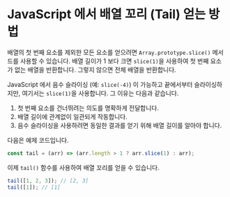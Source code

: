 # JavaScript 에서 배열 꼬리 (Tail) 얻는 방법

배열의 첫 번째 요소를 제외한 모든 요소를 얻으려면 `Array.prototype.slice()` 메서드를 사용할 수 있습니다. 배열 길이가 1 보다 크면 `slice(1)`을 사용하여 첫 번째 요소가 없는 배열을 반환합니다. 그렇지 않으면 전체 배열을 반환합니다.

JavaScript 에서 음수 슬라이싱 (예: `slice(-4)`) 이 가능하고 끝에서부터 슬라이싱하지만, 여기서는 `slice(1)`을 사용합니다. 그 이유는 다음과 같습니다.

1. 첫 번째 요소를 건너뛰려는 의도를 명확하게 전달합니다.
2. 배열 길이에 관계없이 일관되게 작동합니다.
3. 음수 슬라이싱을 사용하려면 동일한 결과를 얻기 위해 배열 길이를 알아야 합니다.

다음은 예제 코드입니다.

```js
const tail = (arr) => (arr.length > 1 ? arr.slice(1) : arr);
```

이제 `tail()` 함수를 사용하여 배열 꼬리를 얻을 수 있습니다.

```js
tail([1, 2, 3]); // [2, 3]
tail([1]); // [1]
```
